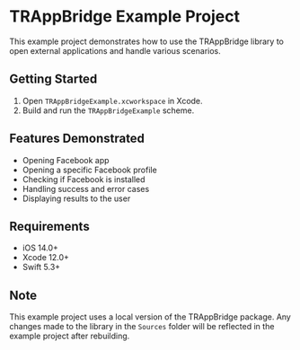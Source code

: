 # TRAppBridge Example Project

This example project demonstrates how to use the TRAppBridge library to open external applications and handle various scenarios.

## Getting Started

1. Open `TRAppBridgeExample.xcworkspace` in Xcode.
2. Build and run the `TRAppBridgeExample` scheme.

## Features Demonstrated

- Opening Facebook app
- Opening a specific Facebook profile
- Checking if Facebook is installed
- Handling success and error cases
- Displaying results to the user

## Requirements

- iOS 14.0+
- Xcode 12.0+
- Swift 5.3+

## Note

This example project uses a local version of the TRAppBridge package. Any changes made to the library in the `Sources` folder will be reflected in the example project after rebuilding.
